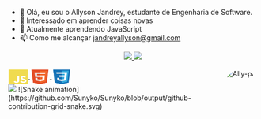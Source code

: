 - 👋 Olá, eu sou o Allyson Jandrey, estudante de Engenharia de Software.
- 👀 Interessado em aprender coisas novas 
- 🌱 Atualmente aprendendo JavaScript
- 📫 Como me alcançar jandreyallyson@gmail.com

<div align="center">
  <a href="https://github.com/Sunyko">
  <img height="180em" src="https://github-readme-stats.vercel.app/api?username=Sunyko&show_icons=true&theme=dark&include_all_commits=true&count_private=true"/>
  <img height="180em" src="https://github-readme-stats.vercel.app/api/top-langs/?username=Sunyko&layout=compact&langs_count=7&theme=dark"/>
</div>
  
  <div style="display: inline_block"><br>
  <img align="center" alt="Ally-Js" height="30" width="40" src="https://raw.githubusercontent.com/devicons/devicon/master/icons/javascript/javascript-plain.svg">
  <img align="center" alt="Ally-HTML" height="30" width="40" src="https://raw.githubusercontent.com/devicons/devicon/master/icons/html5/html5-original.svg">
  <img align="center" alt="Ally-CSS" height="30" width="40" src="https://raw.githubusercontent.com/devicons/devicon/master/icons/css3/css3-original.svg">
  <img align="right" alt="Ally-pic" height="150" style="border-radius:50px;" src="https://www.google.com/url?sa=i&url=https%3A%2F%2Fanimesher.com%2Fentry%2F5-centimeters-per-second-hand-type-1055589%2F&psig=AOvVaw0ON7axahXdXt1mbHMUx6wt&ust=1651723889637000&source=images&cd=vfe&ved=0CAwQjRxqFwoTCPDk4pD9xPcCFQAAAAAdAAAAABAc">
</div>
  <a href = "mailto:contatorafaballerini@gmail.com"><img src="https://img.shields.io/badge/-Gmail-%23333?style=for-the-badge&logo=gmail&logoColor=white" target="_blank"></a>
  ![Snake animation](https://github.com/Sunyko/Sunyko/blob/output/github-contribution-grid-snake.svg)
